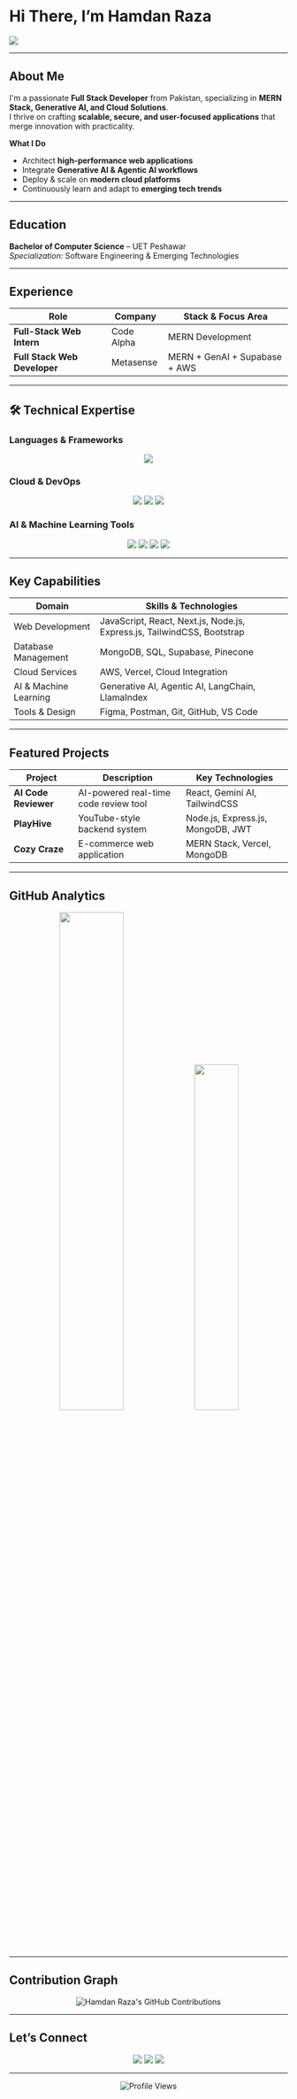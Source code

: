 <h1>Hi There, I’m Hamdan Raza</h1>
  
<p>
  <img src="https://readme-typing-svg.herokuapp.com?font=JetBrains+Mono&size=25&pause=1000&color=F97316&width=650&lines=Transforming+Ideas+into+Code;MERN+Stack+%7C+AI+%7C+Cloud+Integration;Building+Scalable+Intelligent+Solutions" />
</p> 

--- 
   
## About Me
 
I'm a passionate **Full Stack Developer** from Pakistan, specializing in **MERN Stack, Generative AI, and Cloud Solutions**.  
I thrive on crafting **scalable, secure, and user-focused applications** that merge innovation with practicality.

**What I Do**

- Architect **high-performance web applications**
- Integrate **Generative AI & Agentic AI workflows**
- Deploy & scale on **modern cloud platforms**
- Continuously learn and adapt to **emerging tech trends**

---

## Education

**Bachelor of Computer Science** – UET Peshawar  
_Specialization:_ Software Engineering & Emerging Technologies

---

## Experience

| Role                         | Company    | Stack & Focus Area            |
| ---------------------------- | ---------- | ----------------------------- |
| **Full-Stack Web Intern**    | Code Alpha | MERN Development              |
| **Full Stack Web Developer** | Metasense  | MERN + GenAI + Supabase + AWS |

---

## 🛠 Technical Expertise

### Languages & Frameworks

<div align="center">
  <img src="https://skillicons.dev/icons?i=javascript,typescript,nodejs,react,nextjs,express,mongodb,python,java,cpp&perline=10" />
</div>

### Cloud & DevOps

<div align="center">
  <img src="https://skillicons.dev/icons?i=aws,vercel,postman&perline=8" />
  <img src="https://img.shields.io/badge/Supabase-3ECF8E?style=for-the-badge&logo=supabase&logoColor=white" />
  <img src="https://skillicons.dev/icons?i=git,github,vscode&perline=8" />
</div>

### AI & Machine Learning Tools

<div align="center">
  <img src="https://img.shields.io/badge/-LangChain-blue?style=for-the-badge&logo=python&logoColor=white" />
  <img src="https://img.shields.io/badge/-LlamaIndex-green?style=for-the-badge&logo=python&logoColor=white" />
  <img src="https://img.shields.io/badge/-Pinecone-0A192F?style=for-the-badge&logoColor=white" />
  <img src="https://img.shields.io/badge/-Generative%20AI-ff6f61?style=for-the-badge&logo=OpenAI&logoColor=white" />
</div>

---

## Key Capabilities

| Domain                | Skills & Technologies                                                   |
| --------------------- | ----------------------------------------------------------------------- |
| Web Development       | JavaScript, React, Next.js, Node.js, Express.js, TailwindCSS, Bootstrap |
| Database Management   | MongoDB, SQL, Supabase, Pinecone                                        |
| Cloud Services        | AWS, Vercel, Cloud Integration                                          |
| AI & Machine Learning | Generative AI, Agentic AI, LangChain, LlamaIndex                        |
| Tools & Design        | Figma, Postman, Git, GitHub, VS Code                                    |

---

## Featured Projects

| Project              | Description                           | Key Technologies                  |
| -------------------- | ------------------------------------- | --------------------------------- |
| **AI Code Reviewer** | AI-powered real-time code review tool | React, Gemini AI, TailwindCSS     |
| **PlayHive**         | YouTube-style backend system          | Node.js, Express.js, MongoDB, JWT |
| **Cozy Craze**       | E-commerce web application            | MERN Stack, Vercel, MongoDB       |

---

## GitHub Analytics

<div align="center">
  <img src="https://github-readme-streak-stats.herokuapp.com/?user=HamdanRaza309&theme=radical&hide_border=true" width="48%" />
  <img src="https://github-readme-stats.vercel.app/api/top-langs/?username=HamdanRaza309&layout=compact&theme=radical&hide_border=true" width="40%" />
</div>

---

## Contribution Graph

<div align="center">
  <img src="https://ghchart.rshah.org/HamdanRaza309" alt="Hamdan Raza's GitHub Contributions" />
</div>

---

## Let’s Connect

<div align="center">
  <a href="mailto:hamdanraza309@gmail.com"><img src="https://img.shields.io/badge/Email-D14836?style=for-the-badge&logo=gmail&logoColor=white" /></a>
  <a href="https://www.linkedin.com/in/hamdanraza/"><img src="https://img.shields.io/badge/LinkedIn-0077B5?style=for-the-badge&logo=linkedin&logoColor=white" /></a>
  <a href="https://hamdanraza-portfolio.vercel.app/"><img src="https://img.shields.io/badge/Portfolio-FF9770?style=for-the-badge&logo=todoist&logoColor=white" /></a>
</div>

---

<p align="center">
  <img src="https://komarev.com/ghpvc/?username=HamdanRaza309&label=Profile+Views&color=ff9770" alt="Profile Views" />
</p>
